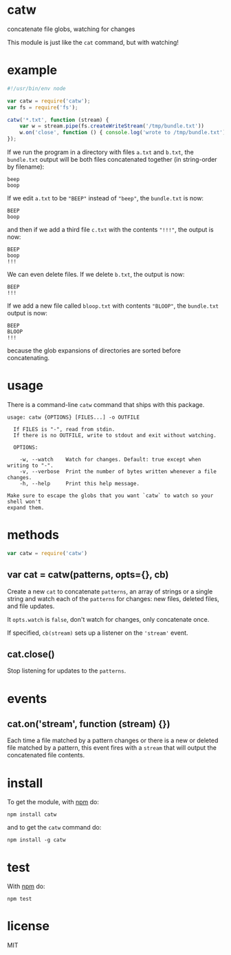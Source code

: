# catw

concatenate file globs, watching for changes

This module is just like the `cat` command, but with watching!

# example

``` js
#!/usr/bin/env node

var catw = require('catw');
var fs = require('fs');

catw('*.txt', function (stream) {
    var w = stream.pipe(fs.createWriteStream('/tmp/bundle.txt'))
    w.on('close', function () { console.log('wrote to /tmp/bundle.txt') });
});
```

If we run the program in a directory with files `a.txt` and `b.txt`, the
`bundle.txt` output will be both files concatenated together (in string-order by
filename):

```
beep
boop
```

If we edit `a.txt` to be `"BEEP"` instead of `"beep"`, the `bundle.txt` is now:

```
BEEP
boop
```

and then if we add a third file `c.txt` with the contents `"!!!"`, the output is
now:

```
BEEP
boop
!!!
```

We can even delete files. If we delete `b.txt`, the output is now:

```
BEEP
!!!
```

If we add a new file called `bloop.txt` with contents `"BLOOP"`, the
`bundle.txt` output is now:

```
BEEP
BLOOP
!!!
```

because the glob expansions of directories are sorted before concatenating.

# usage

There is a command-line `catw` command that ships with this package.

```
usage: catw {OPTIONS} [FILES...] -o OUTFILE

  If FILES is "-", read from stdin.
  If there is no OUTFILE, write to stdout and exit without watching.

  OPTIONS:

    -w, --watch    Watch for changes. Default: true except when writing to "-".
    -v, --verbose  Print the number of bytes written whenever a file changes.
    -h, --help     Print this help message.

Make sure to escape the globs that you want `catw` to watch so your shell won't
expand them.
```

# methods

``` js
var catw = require('catw')
```

## var cat = catw(patterns, opts={}, cb)

Create a new `cat` to concatenate `patterns`, an array of strings or a single
string and watch each of the `patterns` for changes: new files, deleted files,
and file updates.

It `opts.watch` is `false`, don't watch for changes, only concatenate once.

If specified, `cb(stream)` sets up a listener on the `'stream'` event.

## cat.close()

Stop listening for updates to the `patterns`.

# events

## cat.on('stream', function (stream) {})

Each time a file matched by a pattern changes or there is a new or deleted file
matched by a pattern, this event fires with a `stream` that will output the
concatenated file contents.

# install

To get the module, with [npm](https://npmjs.org) do:

```
npm install catw
```

and to get the `catw` command do:

```
npm install -g catw
```

# test

With [npm](https://npmjs.org) do:

```
npm test
```

# license

MIT
